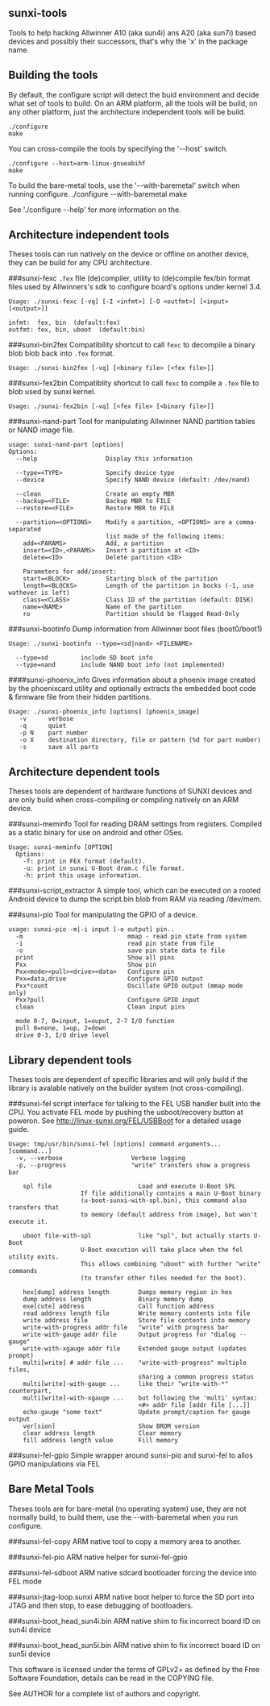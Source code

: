 sunxi-tools
-----------

Tools to help hacking Allwinner A10 (aka sun4i) ans A20 (aka sun7i) based devices
and possibly their successors, that's why the 'x' in the package name.


Building the tools
------------------
By default, the configure script will detect the buid environment and decide what set of tools to build. On an ARM platform, all the tools will be build, on any other platform, just the architecture independent tools will be build.

    ./configure
    make

You can cross-compile the tools by specifying the '--host' switch.

    ./configure --host=arm-linux-gnueabihf
    make

To build the bare-metal tools, use the '--with-baremetal' switch when running configure.
    ./configure --with-baremetal
    make

See './configure --help' for more information on the.

Architecture independent tools
------------------------------
Theses tools can run natively on the device or offline on another device, they can be build for any CPU architecture.

###sunxi-fexc
`.fex` file (de)compiler, utility to (de)compile fex/bin format files used by Allwinners's sdk to configure board's options under kernel 3.4.

    Usage: ./sunxi-fexc [-vq] [-I <infmt>] [-O <outfmt>] [<input> [<output>]]
    
    infmt:  fex, bin  (default:fex)
    outfmt: fex, bin, uboot  (default:bin)

###sunxi-bin2fex
Compatibility shortcut to call `fexc` to decompile a binary blob blob back into `.fex` format.

    Usage: ./sunxi-bin2fex [-vq] [<binary file> [<fex file>]]

###sunxi-fex2bin
Compatiblity shortcut to call `fexc` to compile a `.fex` file to blob used by sunxi kernel.

    Usage: ./sunxi-fex2bin [-vq] [<fex file> [<binary file>]]

###sunxi-nand-part
Tool for manipulating Allwinner NAND partition tables or NAND image file.

    usage: sunxi-nand-part [options]
    Options:
      --help                   Display this information
    
      --type=<TYPE>            Specify device type
      --device                 Specify NAND device (default: /dev/nand)
    
      --clean                  Create an empty MBR
      --backup=<FILE>          Backup MBR to FILE
      --restore=<FILE>         Restore MBR to FILE
    
      --partition=<OPTIONS>    Modify a partition, <OPTIONS> are a comma-separated
                               list made of the following items:
        add=<PARAMS>           Add, a partition
        insert=<ID>,<PARAMS>   Insert a partition at <ID>
        delete=<ID>            Delete partition <ID>
    
        Parameters for add/insert:
        start=<BLOCK>          Starting block of the partition
        length=<BLOCKS>        Length of the partition in bocks (-1, use wathever is left)
        class=<CLASS>          Class ID of the partition (default: DISK)
        name=<NAME>            Name of the partition
        ro                     Partition should be flagged Read-Only

###sunxi-bootinfo
Dump information from Allwinner boot files (boot0/boot1)

    Usage: ./sunxi-bootinfo --type=<sd|nand> <FILENAME>
    
      --type=sd         include SD boot info
      --type=nand       include NAND boot info (not implemented)

####sunxi-phoenix_info
Gives information about a phoenix image created by the phoenixcard utility and optionally extracts the embedded boot code & firmware file from their hidden partitions.

    Usage: ./sunxi-phoenix_info [options] [phoenix_image]
       -v      verbose
       -q      quiet
       -p N    part number
       -o X    destination directory, file or pattern (%d for part number)
       -s      save all parts
	

Architecture dependent tools
----------------------------
Theses tools are dependent of hardware functions of SUNXI devices and are only build when cross-compiling or compiling natively on an ARM device.

###sunxi-meminfo
Tool for reading DRAM settings from registers. Compiled as a static binary for use on android and other OSes.

    Usage: sunxi-meminfo [OPTION]
      Options:
        -f: print in FEX format (default).
        -u: print in sunxi U-Boot dram.c file format.
        -h: print this usage information.

###sunxi-script_extractor
A simple tool, which can be executed on a rooted Android device to dump the script.bin blob from RAM via reading /dev/mem.

###sunxi-pio
Tool for manipulating the GPIO of a device.

    usage: sunxi-pio -m|-i input [-o output] pin..
      -m                             mmap - read pin state from system
      -i                             read pin state from file
      -o                             save pin state data to file
      print                          Show all pins
      Pxx                            Show pin
      Pxx<mode><pull><drive><data>   Configure pin
      Pxx=data,drive                 Configure GPIO output
      Pxx*count                      Oscillate GPIO output (mmap mode only)
      Pxx?pull                       Configure GPIO input
      clean                          Clean input pins
    
      mode 0-7, 0=input, 1=ouput, 2-7 I/O function
      pull 0=none, 1=up, 2=down
      drive 0-3, I/O drive level


Library dependent tools
-----------------------
Theses tools are dependent of specific libraries and will only build if the library is avalable natively on the builder system (not cross-compiling).

###sunxi-fel
script interface for talking to the FEL USB handler built into the CPU. You activate FEL mode by pushing the usboot/recovery button at poweron. See http://linux-sunxi.org/FEL/USBBoot for a detailed usage guide.

    Usage: tmp/usr/bin/sunxi-fel [options] command arguments... [command...]
      -v, --verbose                   Verbose logging
      -p, --progress                  "write" transfers show a progress bar
    
        spl file                        Load and execute U-Boot SPL
                        If file additionally contains a main U-Boot binary
                        (u-boot-sunxi-with-spl.bin), this command also transfers that
                        to memory (default address from image), but won't execute it.
    
        uboot file-with-spl             like "spl", but actually starts U-Boot
                        U-Boot execution will take place when the fel utility exits.
                        This allows combining "uboot" with further "write" commands
                        (to transfer other files needed for the boot).
        
        hex[dump] address length        Dumps memory region in hex
        dump address length             Binary memory dump
        exe[cute] address               Call function address
        read address length file        Write memory contents into file
        write address file              Store file contents into memory
        write-with-progress addr file   "write" with progress bar
        write-with-gauge addr file      Output progress for "dialog --gauge"
        write-with-xgauge addr file     Extended gauge output (updates prompt)
        multi[write] # addr file ...    "write-with-progress" multiple files,
                                        sharing a common progress status
        multi[write]-with-gauge ...     like their "write-with-*" counterpart,
        multi[write]-with-xgauge ...    but following the 'multi' syntax:
                                        <#> addr file [addr file [...]]
        echo-gauge "some text"          Update prompt/caption for gauge output
        ver[sion]                       Show BROM version
        clear address length            Clear memory
        fill address length value       Fill memory

###sunxi-fel-gpio
Simple wrapper around sunxi-pio and sunxi-fel to allos GPIO manipulations via FEL


Bare Metal Tools
----------------
Theses tools are for bare-metal (no operating system) use, they are not normally build, to build them, use the --with-baremetal when you run configure.

###sunxi-fel-copy
ARM native tool to copy a memory area to another.

###sunxi-fel-pio
ARM native helper for sunxi-fel-gpio

###sunxi-fel-sdboot
ARM native sdcard bootloader forcing the device into FEL mode

###sunxi-jtag-loop.sunxi
ARM native boot helper to force the SD port into JTAG and then stop, to ease debugging of bootloaders.

###sunxi-boot_head_sun4i.bin
ARM native shim to fix incorrect board ID on sun4i device

###sunxi-boot_head_sun5i.bin
ARM native shim to fix incorrect board ID on sun5i device

This software is licensed under the terms of GPLv2+ as defined by the Free Software Foundation, details can be read in the COPYING file.

See AUTHOR for a complete list of authors and copyright.

